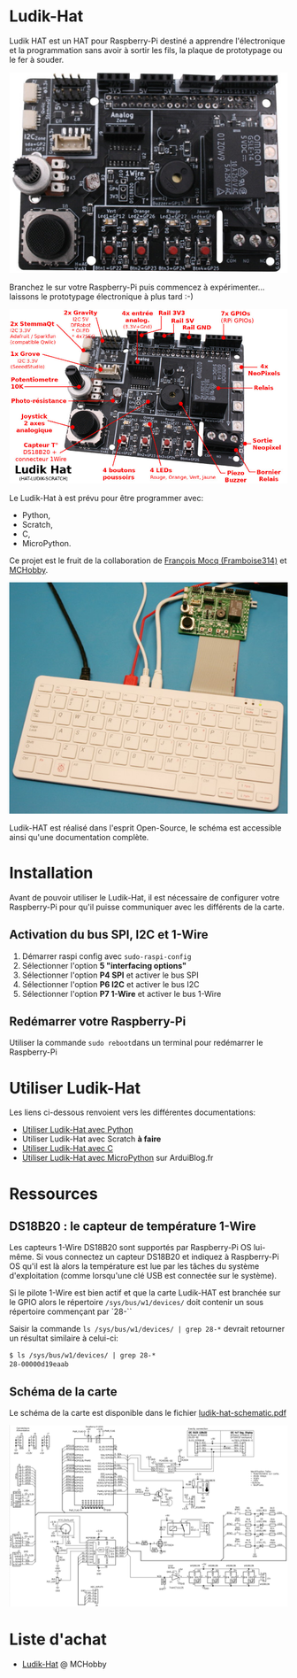 # Ludik-Hat

Ludik HAT est un HAT pour Raspberry-Pi destiné a apprendre l'électronique et la programmation sans avoir à sortir les fils, la plaque de prototypage ou le fer à souder.

![Description du Ludik-Hat](docs/_static/HAT-LUDIK-SCRATCH-01.jpg)

Branchez le sur votre Raspberry-Pi puis commencez à expérimenter... laissons le prototypage électronique à plus tard :-)

![Ludik-Hat par l'exemple](docs/_static/HAT-LUDIK-SCRATCH-00.jpg)

Le Ludik-Hat à est prévu pour être programmer avec:
* Python,
* Scratch,
* C,
* MicroPython.

Ce projet est le fruit de la collaboration de [François Mocq (Framboise314)](https://www.framboise314.fr/bientot-une-carte-multifonction-pour-le-raspberry-pi/) et [MCHobby](https://shop.mchobby.be).

![Ludik-Hat par l'exemple](docs/_static/HAT-LUDIK-SCRATCH-02.jpg)

Ludik-HAT est réalisé dans l'esprit Open-Source, le schéma est accessible ainsi qu'une documentation complète.

# Installation

Avant de pouvoir utiliser le Ludik-Hat, il est nécessaire de configurer votre Raspberry-Pi pour qu'il puisse communiquer avec les différents de la carte.

## Activation du bus SPI, I2C et 1-Wire
1. Démarrer raspi config avec `sudo-raspi-config`
2. Sélectionner l'option __5 "interfacing options"__
 1. Sélectionner l'option __P4 SPI__ et activer le bus SPI
 2. Sélectionner l'option __P6 I2C__ et activer le bus I2C
 3. Sélectionner l'option __P7 1-Wire__ et activer le bus 1-Wire

## Redémarrer votre Raspberry-Pi

Utiliser la commande `sudo reboot`dans un terminal pour redémarrer le Raspberry-Pi

# Utiliser Ludik-Hat

Les liens ci-dessous renvoient vers les différentes documentations:
* [Utiliser Ludik-Hat avec Python](python/readme.md)
* Utiliser Ludik-Hat avec Scratch __à faire__
* [Utiliser Ludik-Hat avec C](c/readme.md)
* [Utiliser Ludik-Hat avec MicroPython](https://arduiblog.com/2021/09/27/ludik-hat/) sur ArduiBlog.fr

# Ressources
## DS18B20 : le capteur de température 1-Wire

Les capteurs 1-Wire DS18B20 sont supportés par Raspberry-Pi OS lui-même.
Si vous connectez un capteur DS18B20 et indiquez à Raspberry-Pi OS qu'il est là alors la température est lue par les tâches du système d'exploitation (comme lorsqu'une clé USB est connectée sur le système).

Si le pilote 1-Wire est bien actif et que la carte Ludik-HAT est branchée sur le GPIO alors le répertoire `/sys/bus/w1/devices/` doit  contenir un sous répertoire commençant par `28-``

Saisir la commande `ls /sys/bus/w1/devices/ | grep 28-*` devrait retourner un résultat similaire à celui-ci:

```
$ ls /sys/bus/w1/devices/ | grep 28-*
28-00000d19eaab
```

## Schéma de la carte

Le schéma de la carte est disponible dans le fichier [ludik-hat-schematic.pdf](docs/_static/ludik-hat-schematic.pdf)

![Schéma du Ludik-Hat](docs/_static/ludik-hat-schematic.jpg)

# Liste d'achat

* [Ludik-Hat](https://shop.mchobby.be/fr/pi-hats/2114-ludik-hat-un-hat-pour-decouvrir-l-electronique-et-la-programmation-sur-raspberry-pi-3232100021143.html) @ MCHobby
